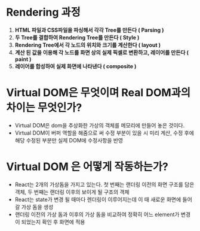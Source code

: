 # Rendering 과정

1. **HTML 파일과 CSS파일을 파싱해서 각각 Tree를 만든다 ( Parsing )**
2. **두 Tree를 결합하여 Rendering Tree를 만든다 ( Style )**
3. **Rendering Tree에서 각 노드의 위치와 크기를 계산한다 ( layout )**
4. **계산 된 값을 이용해 각 노드를 화면 상의 실제 픽셀로 변환하고, 레이어를 만든다 ( paint )**
5. **레이어를 합성하여 실제 화면에 나타낸다 ( composite )**

# Virtual DOM은 무엇이며 Real DOM과의 차이는 무엇인가?

- Virtual DOM은 dom을 추상화한 가상의 객체를 메모리에 만들어 놓은 것이다.
- Virtual DOM이 버퍼 역할을 해줌으로 써 수정 부분이 있을 시 미리 계산, 수정 후에 해당 수정된 부분만 실제 DOM에 수정사항을 반영

# Virtual DOM 은 어떻게 작동하는가?

- React는 2개의 가상돔을 가지고 있는다. 첫 번째는 랜더링 이전의 화면 구조를 담은 객체, 두 번째는 랜더링 이후의 보이게 될 구조의 객체
- React는 state가 변경 될 때마다 렌더링이 이루어지는데 이 때 새로운 화면에 들어갈 가상 돔을 생성
- 랜더링 이전의 가상 돔과 이후의 가상 돔을 비교하여 정확히 어느 element가 변경이 되었는지 확인 후 화면에 적용
